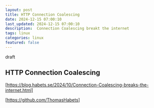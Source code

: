 ```yaml
---
layout: post
title: HTTP Connection Coalescing
date: 2024-12-15 07:00:10
last_updated: 2024-12-15 07:00:10
description:  Connection Coalescing breakt the internet 
tags: linux
categories: linux
featured: false
---
```


draft

##  HTTP Connection Coalescing

[https://blog.habets.se/2024/10/Connection-Coalescing-breaks-the-internet.html]: https://blog.habets.se/2024/10/Connection-Coalescing-breaks-the-internet.html "Connection Coalescing"
[https://blog.habets.se/2024/10/Connection-Coalescing-breaks-the-internet.html]


[https://github.com/ThomasHabets]: https://github.com/ThomasHabets "ThomasHabets GitHub"
[https://github.com/ThomasHabets]


